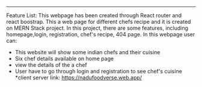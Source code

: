 ***
Feature List:
This webpage has been created through React router and react boostrap. This a web page for different chefs recipe and it is created on MERN Stack project. In this project, there are some features, including homepage,login, registration, chef's recipe, 404 page. In this webpage user can: 
* This website will show some indian chefs and their cuisine 
* Six chef details available on home page
* view the details of the a chef 
* User have to go through login and registration to see chef's cuisine 
*client server link: https://nadufoodverse.web.app/
